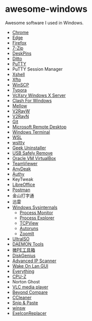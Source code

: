 # awesome-windows
Awesome software I used in Windows.

* [Chrome](https://www.google.com/chrome)
* [Edge](https://www.microsoft.com/en-us/edge)
* [Firefox](https://www.mozilla.org)
* [7-Zip](https://www.7-zip.org)
* [DeskPins](https://efotinis.neocities.org/deskpins)
* [Ditto](https://ditto-cp.sourceforge.io)
* [PuTTY](https://www.chiark.greenend.org.uk/~sgtatham/putty)
* PuTTY Session Manager
* [Xshell](https://www.netsarang.com/xshell)
* [Xftp](https://www.netsarang.com/xftp)
* [WinSCP](https://winscp.net/eng)
* [Typora](https://typora.io)
* [VcXsrv Windows X Server](https://sourceforge.net/projects/vcxsrv)
* [Clash For Windows](https://github.com/Fndroid/clash_for_windows_pkg)
* [Mellow](https://github.com/mellow-io/mellow)
* [V2RayW](https://github.com/Cenmrev/V2RayW)
* [V2RayN](https://github.com/2dust/v2rayN)
* [Git](https://git-scm.com/)
* [Microsoft Remote Desktop](https://docs.microsoft.com/zh-cn/windows-server/remote/remote-desktop-services/clients/remote-desktop-clients)
* [Windows Terminal](https://github.com/microsoft/terminal)
* [WSL](https://docs.microsoft.com/windows/wsl)
* [wsltty](https://github.com/mintty/wsltty)
* [Geek Uninstaller](https://geekuninstaller.com)
* [USB Safely Remove](https://safelyremove.com)
* [Oracle VM VirtualBox](https://www.virtualbox.org)
* [TeamViewer](https://www.teamviewer.com)
* [AnyDeak](https://anydesk.com)
* [Authy](https://authy.com)
* KeyTweak
* [LibreOffice](https://www.libreoffice.org)
* [Postman](https://www.postman.com)
* 金山打字通
* 迅雷
* [Windows Sysinternals](https://docs.microsoft.com/en-us/sysinternals)
  * [Process Monitor](https://docs.microsoft.com/en-us/sysinternals/downloads/procmon)
  * [Process Explorer](https://docs.microsoft.com/en-us/sysinternals/downloads/process-explorer)
  * [TCPView](https://docs.microsoft.com/en-us/sysinternals/downloads/tcpview)
  * [Autoruns](https://docs.microsoft.com/en-us/sysinternals/downloads/autoruns)
  * [ZoomIt](https://docs.microsoft.com/en-us/sysinternals/downloads/zoomit)
* [UltraISO](https://www.ultraiso.com)
* [DAEMON Tools](https://www.daemon-tools.cc)
* [微PE工具箱](http://www.wepe.com.cn)
* [DiskGenius](https://www.diskgenius.com)
* [Advanced IP Scanner](https://www.advanced-ip-scanner.com)
* [Wake On Lan GUI](https://www.depicus.com/wake-on-lan/wake-on-lan-gui)
* [Everything](https://www.voidtools.com)
* [CPU-Z](https://www.cpuid.com/softwares/cpu-z.html)
* Norton Ghost
* [VLC media player](https://www.videolan.org/vlc)
* [Beyond Compare](ihttps://www.scootersoftware.com)
* [CCleaner](https://www.ccleaner.com)
* [Snip & Paste](https://www.snipaste.com)
* [winsw](https://github.com/winsw/winsw)
* [ExeIconReplacer](https://github.com/nblookup/ExeIconReplacer)
